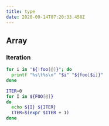 ```yaml
---
title: type
date: 2020-09-14T07:20:33.458Z
---
```


## Array

### Iteration

```bash
for i in "${!foo[@]}"; do
  printf "%s\t%s\n" "$i" "${foo[$i]}"
done
```

```bash
ITER=0
for I in ${FOO[@]}
do
  echo ${I} ${ITER}
  ITER=$(expr $ITER + 1)
done
```
